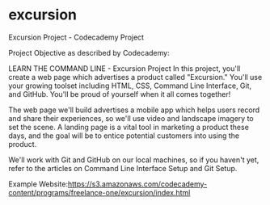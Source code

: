# excursion
Excursion Project - Codecademy Project
 
 Project Objective as described by Codecademy:

LEARN THE COMMAND LINE - Excursion Project
In this project, you'll create a web page which advertises a product called "Excursion." You'll use your growing toolset 
including HTML, CSS, Command Line Interface, Git, and GitHub. You'll be proud of yourself when it all comes together!

The web page we'll build advertises a mobile app which helps users record and share their experiences, so we'll use video 
and landscape imagery to set the scene. A landing page is a vital tool in marketing a product these days, and the goal will 
be to entice potential customers into using the product.

We'll work with Git and GitHub on our local machines, so if you haven't yet, refer to the articles on Command Line 
Interface Setup and Git Setup.

Example Website:https://s3.amazonaws.com/codecademy-content/programs/freelance-one/excursion/index.html
